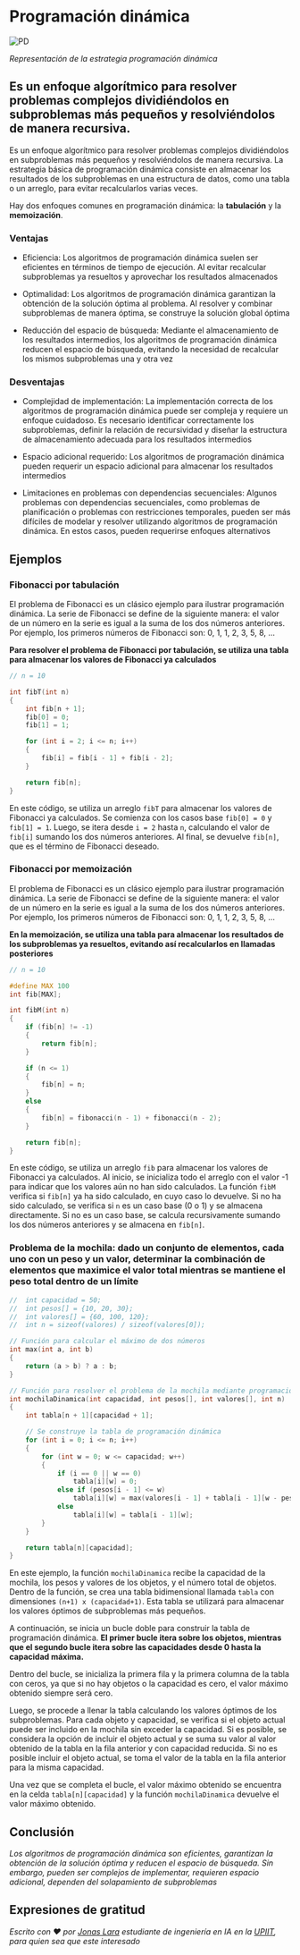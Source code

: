 # Programación dinámica

![PD](/01.-Sources/Images/PD.png)

_Representación de la estrategia programación dinámica_

## Es un enfoque algorítmico para resolver problemas complejos dividiéndolos en subproblemas más pequeños y resolviéndolos de manera recursiva.

Es un enfoque algorítmico para resolver problemas complejos dividiéndolos en subproblemas más pequeños y resolviéndolos de manera recursiva. La estrategia básica de programación dinámica consiste en almacenar los resultados de los subproblemas en una estructura de datos, como una tabla o un arreglo, para evitar recalcularlos varias veces.

Hay dos enfoques comunes en programación dinámica: la **tabulación** y la **memoización**.



### Ventajas

- Eficiencia: Los algoritmos de programación dinámica suelen ser eficientes en términos de tiempo de ejecución. Al evitar recalcular subproblemas ya resueltos y aprovechar los resultados almacenados

- Optimalidad: Los algoritmos de programación dinámica garantizan la obtención de la solución óptima al problema. Al resolver y combinar subproblemas de manera óptima, se construye la solución global óptima

- Reducción del espacio de búsqueda: Mediante el almacenamiento de los resultados intermedios, los algoritmos de programación dinámica reducen el espacio de búsqueda, evitando la necesidad de recalcular los mismos subproblemas una y otra vez

### Desventajas

- Complejidad de implementación: La implementación correcta de los algoritmos de programación dinámica puede ser compleja y requiere un enfoque cuidadoso. Es necesario identificar correctamente los subproblemas, definir la relación de recursividad y diseñar la estructura de almacenamiento adecuada para los resultados intermedios

- Espacio adicional requerido: Los algoritmos de programación dinámica pueden requerir un espacio adicional para almacenar los resultados intermedios

- Limitaciones en problemas con dependencias secuenciales: Algunos problemas con dependencias secuenciales, como problemas de planificación o problemas con restricciones temporales, pueden ser más difíciles de modelar y resolver utilizando algoritmos de programación dinámica. En estos casos, pueden requerirse enfoques alternativos


## Ejemplos

### Fibonacci por tabulación

El problema de Fibonacci es un clásico ejemplo para ilustrar programación dinámica. La serie de Fibonacci se define de la siguiente manera: el valor de un número en la serie es igual a la suma de los dos números anteriores. Por ejemplo, los primeros números de Fibonacci son: 0, 1, 1, 2, 3, 5, 8, ...

**Para resolver el problema de Fibonacci por tabulación, se utiliza una tabla para almacenar los valores de Fibonacci ya calculados**

```c
// n = 10

int fibT(int n)
{
    int fib[n + 1];
    fib[0] = 0;
    fib[1] = 1;

    for (int i = 2; i <= n; i++)
    {
        fib[i] = fib[i - 1] + fib[i - 2];
    }

    return fib[n];
}   
```

En este código, se utiliza un arreglo `fibT` para almacenar los valores de Fibonacci ya calculados. Se comienza con los casos base  `fib[0] = 0` y `fib[1] = 1`. Luego, se itera desde `i = 2` hasta `n`, calculando el valor de `fib[i]` sumando los dos números anteriores. Al final, se devuelve `fib[n]`, que es el término de Fibonacci deseado.

### Fibonacci por memoización

El problema de Fibonacci es un clásico ejemplo para ilustrar programación dinámica. La serie de Fibonacci se define de la siguiente manera: el valor de un número en la serie es igual a la suma de los dos números anteriores. Por ejemplo, los primeros números de Fibonacci son: 0, 1, 1, 2, 3, 5, 8, ...

**En la memoización, se utiliza una tabla para almacenar los resultados de los subproblemas ya resueltos, evitando así recalcularlos en llamadas posteriores**

```c
// n = 10

#define MAX 100
int fib[MAX];

int fibM(int n)
{
    if (fib[n] != -1)
    {
        return fib[n];
    }

    if (n <= 1)
    {
        fib[n] = n;
    }
    else
    {
        fib[n] = fibonacci(n - 1) + fibonacci(n - 2);
    }

    return fib[n];
}
```

En este código, se utiliza un arreglo `fib` para almacenar los valores de Fibonacci ya calculados. Al inicio, se inicializa todo el arreglo con el valor -1 para indicar que los valores aún no han sido calculados. La función `fibM` verifica si `fib[n]` ya ha sido calculado, en cuyo caso lo devuelve. Si no ha sido calculado, se verifica si `n` es un caso base (0 o 1) y se almacena directamente. Si no es un caso base, se calcula recursivamente sumando los dos números anteriores y se almacena en `fib[n]`.

### Problema de la mochila: dado un conjunto de elementos, cada uno con un peso y un valor, determinar la combinación de elementos que maximice el valor total mientras se mantiene el peso total dentro de un límite


```c
//  int capacidad = 50;
//  int pesos[] = {10, 20, 30};
//  int valores[] = {60, 100, 120};
//  int n = sizeof(valores) / sizeof(valores[0]);

// Función para calcular el máximo de dos números
int max(int a, int b)
{
    return (a > b) ? a : b;
}

// Función para resolver el problema de la mochila mediante programación dinámica
int mochilaDinamica(int capacidad, int pesos[], int valores[], int n)
{
    int tabla[n + 1][capacidad + 1];

    // Se construye la tabla de programación dinámica
    for (int i = 0; i <= n; i++)
    {
        for (int w = 0; w <= capacidad; w++)
        {
            if (i == 0 || w == 0)
                tabla[i][w] = 0;
            else if (pesos[i - 1] <= w)
                tabla[i][w] = max(valores[i - 1] + tabla[i - 1][w - pesos[i - 1]], tabla[i - 1][w]);
            else
                tabla[i][w] = tabla[i - 1][w];
        }
    }

    return tabla[n][capacidad];
}
```

En este ejemplo, la función  `mochilaDinamica` recibe la capacidad de la mochila, los pesos y valores de los objetos, y el número total de objetos. Dentro de la función, se crea una tabla bidimensional llamada `tabla` con dimensiones `(n+1) x (capacidad+1)`. Esta tabla se utilizará para almacenar los valores óptimos de subproblemas más pequeños. 

A continuación, se inicia un bucle doble para construir la tabla de programación dinámica. **El primer bucle itera sobre los objetos, mientras que el segundo bucle itera sobre las capacidades desde 0 hasta la capacidad máxima.**

Dentro del bucle, se inicializa la primera fila y la primera columna de la tabla con ceros, ya que si no hay objetos o la capacidad es cero, el valor máximo obtenido siempre será cero.

Luego, se procede a llenar la tabla calculando los valores óptimos de los subproblemas. Para cada objeto y capacidad, se verifica si el objeto actual puede ser incluido en la mochila sin exceder la capacidad. Si es posible, se considera la opción de incluir el objeto actual y se suma su valor al valor obtenido de la tabla en la fila anterior y con capacidad reducida. Si no es posible incluir el objeto actual, se toma el valor de la tabla en la fila anterior para la misma capacidad.

Una vez que se completa el bucle, el valor máximo obtenido se encuentra en la celda `tabla[n][capacidad]` y  la función `mochilaDinamica` devuelve el valor máximo obtenido.


## Conclusión

_Los algoritmos de programación dinámica son eficientes, garantizan la obtención de la solución óptima y reducen el espacio de búsqueda. Sin embargo, pueden ser complejos de implementar, requieren espacio adicional, dependen del solapamiento de subproblemas_

## Expresiones de gratitud

_Escrito con ❤️ por [Jonas Lara](https://medium.com/@jonas_lara) estudiante de ingeniería en IA en la [UPIIT](https://www.upiit.ipn.mx/), para quien sea que este interesado_
